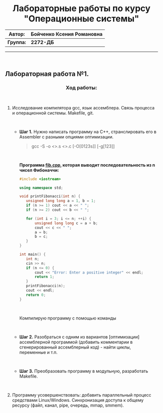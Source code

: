 <h1 align="center">Лабораторные работы по курсу "Операционные системы"</h1>

|__Автор:__ | __Бойченко Ксения Романовна__ |
|-----------|-------------------------------|
|__Группа:__|          __2272-ДБ__          |

***

&nbsp;

<h2>Лабораторная работа №1.</h2> 

<h3 align="center"> Ход работы: </h3>

&nbsp;

1. Исследование компилятора gcc, язык ассемблера. Связь процесса и операционной системы. Makefile, git.

   &nbsp;

   * __Шаг 1.__ Нужно написать программу на С++, странслировать его в Assembler с разными опциями оптимизации.
    
     > gcc -S -o <>.s <>.c [-O[0123s]] [-g[123]]

     &nbsp;

     **Программа [fib.cpp](fib.cpp), которая выводит последовательность из n чисел Фибоначчи:**
      ```cpp
      #include <iostream>

      using namespace std;

      void printFibonacci(int n) {
         unsigned long long a = 1, b = 1;
         if (n >= 1) cout << a << " ";
         if (n >= 2) cout << b << " ";

         for (int i = 3; i <= n; ++i) {
             unsigned long long c = a + b;
             cout << c << " ";
             a = b;
             b = c;
         }
      }

      int main() {
         int n;
         cin >> n;
         if (n <= 0) {
             cout << "Error: Enter a positive integer" << endl;
             return 1;
         }
         printFibonacci(n);
         cout << endl;
         return 0;
      }
      ```

      &nbsp;

      Компилирую программу с помощью команды

      &nbsp;

   * __Шаг 2.__ Разобраться с одним из вариантов [оптимизации] ассемблерной программой (добавить комментарии в сгенерированный ассемблерный код) - найти циклы, переменные и т.п.

      &nbsp;

   * __Шаг 3.__ Преобразовать программу в модульную, разработать Makefile.
  
      &nbsp;
   
1. Программу усовершенствовать: добавить параллельный процесс средствами Linux/Windows. Синхронизация доступа к общему ресурсу (файл, канал, pipe, очередь, mmap, smmem).
